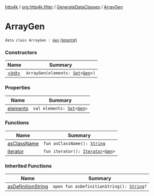 [http4k](../../../index.md) / [org.http4k.filter](../../index.md) / [GenerateDataClasses](../index.md) / [ArrayGen](./index.md)

# ArrayGen

`data class ArrayGen : `[`Gen`](../-gen/index.md) [(source)](https://github.com/http4k/http4k/blob/master/http4k-core/src/main/kotlin/org/http4k/filter/GenerateDataClasses.kt#L48)

### Constructors

| Name | Summary |
|---|---|
| [&lt;init&gt;](-init-.md) | `ArrayGen(elements: `[`Set`](https://kotlinlang.org/api/latest/jvm/stdlib/kotlin.collections/-set/index.html)`<`[`Gen`](../-gen/index.md)`>)` |

### Properties

| Name | Summary |
|---|---|
| [elements](elements.md) | `val elements: `[`Set`](https://kotlinlang.org/api/latest/jvm/stdlib/kotlin.collections/-set/index.html)`<`[`Gen`](../-gen/index.md)`>` |

### Functions

| Name | Summary |
|---|---|
| [asClassName](as-class-name.md) | `fun asClassName(): `[`String`](https://kotlinlang.org/api/latest/jvm/stdlib/kotlin/-string/index.html) |
| [iterator](iterator.md) | `fun iterator(): `[`Iterator`](https://kotlinlang.org/api/latest/jvm/stdlib/kotlin.collections/-iterator/index.html)`<`[`Gen`](../-gen/index.md)`>` |

### Inherited Functions

| Name | Summary |
|---|---|
| [asDefinitionString](../-gen/as-definition-string.md) | `open fun asDefinitionString(): `[`String`](https://kotlinlang.org/api/latest/jvm/stdlib/kotlin/-string/index.html)`?` |
